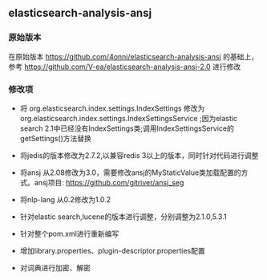 elasticsearch-analysis-ansj
----------------------------------- 
### 原始版本
在原始版本 https://github.com/4onni/elasticsearch-analysis-ansj 的基础上，参考 https://github.com/V-ea/elasticsearch-analysis-ansj-2.0 进行修改

### 修改项
* 将 org.elasticsearch.index.settings.IndexSettings 修改为 org.elasticsearch.index.settings.IndexSettingsService ;因为elastic search 2.1中已经没有IndexSettings类;调用IndexSettingsService的getSettings()方法替换
* 将jedis的版本修改为2.7.2,以兼容redis 3以上的版本，同时针对代码进行调整
* 将ansj 从2.08修改为3.0，需要修改ansj的MyStaticValue类加载配置的方式。ansj项目: https://github.com/gitriver/ansj_seg
* 将nlp-lang 从0.2修改为1.0.2
* 针对elastic search,lucene的版本进行调整，分别调整为2.1.0,5.3.1
* 针对整个pom.xml进行重新编写
* 增加library.properties、plugin-descriptor.properties配置

* 对词典进行加密、解密
